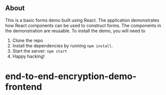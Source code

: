 ## About
This is a basic forms demo built using React. The application demonstrates how React components can be used to construct forms. The components in the demonstration are reusable. 
To install the demo, you will need to 
1. Clone the repo
2. Install the dependencies by running `npm install`.
3. Start the server: `npm start`
4. Happy hacking!
# end-to-end-encryption-demo-frontend
